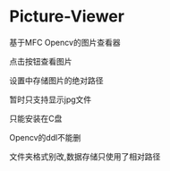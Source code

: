 # Picture-Viewer
基于MFC Opencv的图片查看器


点击按钮查看图片   


设置中存储图片的绝对路径


暂时只支持显示jpg文件


只能安装在C盘


Opencv的ddl不能删


文件夹格式别改,数据存储只使用了相对路径

